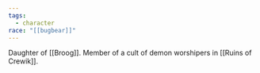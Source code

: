 ```yaml
---
tags:
  - character
race: "[[bugbear]]"
---
```

Daughter of [[Broog]].
Member of a cult of demon worshipers in [[Ruins of Crewik]].
